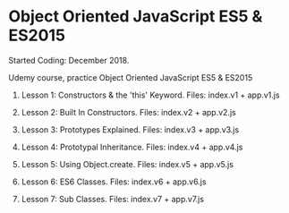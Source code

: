 # Object Oriented JavaScript ES5 & ES2015

Started Coding: December 2018.

Udemy course, practice Object Oriented JavaScript ES5 & ES2015

1. Lesson 1:
Constructors & the 'this' Keyword.
Files: index.v1 + app.v1.js

2. Lesson 2:
Built In Constructors. 
Files: index.v2 + app.v2.js

3. Lesson 3: 
Prototypes Explained.
Files: index.v3 + app.v3.js

4. Lesson 4: 
Prototypal Inheritance.
Files: index.v4 + app.v4.js

5. Lesson 5: 
Using Object.create.
Files: index.v5 + app.v5.js

6. Lesson 6: 
ES6 Classes.
Files: index.v6 + app.v6.js

7. Lesson 7:
Sub Classes.
Files: index.v7 + app.v7.js
